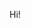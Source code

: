 Hi!

<!---
jyotiradityast/jyotiradityast is a ✨ special ✨ repository because its `README.md` (this file) appears on your GitHub profile.
You can click the Preview link to take a look at your changes.
--->
